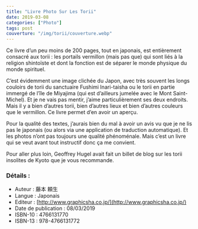```yaml
---
title: "Livre Photo Sur Les Torii"
date: 2019-03-08
categories: ["Photo"]
tags: post
couverture: "/img/torii/couverture.webp"
---
```


Ce livre d’un peu moins de 200 pages, tout en japonais, est entièrement consacré aux torii : les portails vermillon (mais pas que) qui sont liés à la religion shintoïste et dont la fonction est de séparer le monde physique du monde spirituel.
<!-- excerpt -->

C’est évidemment une image clichée du Japon, avec très souvent les longs couloirs de torii du sanctuaire Fushimi Inari-taisha ou le torii en partie immergé de l’île de Miyajima (qui est d’ailleurs jumelée avec le Mont Saint-Michel). Et je ne vais pas mentir, j’aime particulièrement ses deux endroits.
Mais il y a bien d’autres torii, bien d’autres lieux et bien d’autres couleurs que le vermillon. Ce livre permet d’en avoir un aperçu.

Pour la qualité des textes, j’aurais bien du mal à avoir un avis vu que je ne lis pas le japonais (ou alors via une application de traduction automatique). Et les photos n’ont pas toujours une qualité phénoménale. Mais c’est un livre qui se veut avant tout instructif donc ça me convient.

Pour aller plus loin, Geoffrey Hugel avait fait un billet de blog sur les torii insolites de Kyoto que je vous recommande.

### Détails :

- Auteur : 藤本 頼生 
- Langue : Japonais
- Editeur : [http://www.graphicsha.co.jp/](http://www.graphicsha.co.jp/)
- Date de publication : 08/03/2019
- ISBN-10 : 4766131770
- ISBN-13 : 978-4766131772